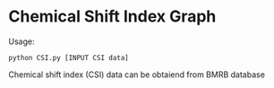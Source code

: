 # Chemical Shift Index Graph

Usage:
```
python CSI.py [INPUT CSI data]
```
Chemical shift index (CSI) data can be obtaiend from BMRB database

